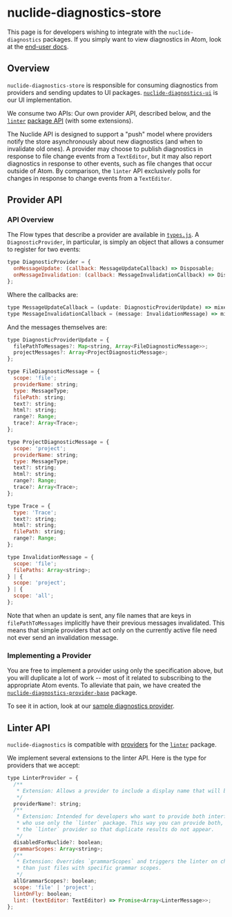 # nuclide-diagnostics-store

This page is for developers wishing to integrate with the `nuclide-diagnostics` packages. If you
simply want to view diagnostics in Atom, look at the
[end-user docs](https://github.com/facebook/nuclide/tree/master/pkg/nuclide/diagnostics#readme).

## Overview

`nuclide-diagnostics-store` is responsible for consuming diagnostics from providers and sending
updates to UI packages.
[`nuclide-diagnostics-ui`](https://github.com/facebook/nuclide/tree/master/pkg/nuclide/diagnostics/ui)
is our UI implementation.

We consume two APIs: Our own provider API, described below, and the
[`linter`](https://atom.io/packages/linter) [package
API](https://github.com/atom-community/linter/wiki/Linter-API) (with some extensions).

The Nuclide API is designed to support a "push" model where providers notify the store
asynchronously about new diagnostics (and when to invalidate old ones). A provider may choose to
publish diagnostics in response to file change events from a `TextEditor`, but it may also report
diagnostics in response to other events, such as file changes that occur outside of Atom. By
comparison, the `linter` API exclusively polls for changes in response to change events from a
`TextEditor`.

## Provider API

### API Overview

The Flow types that describe a provider are available in
[`types.js`](https://github.com/facebook/nuclide/blob/master/pkg/nuclide/diagnostics/base/lib/types.js).
A `DiagnosticProvider`, in particular, is simply an object that allows a consumer to register for
two events:

```js
type DiagnosticProvider = {
  onMessageUpdate: (callback: MessageUpdateCallback) => Disposable;
  onMessageInvalidation: (callback: MessageInvalidationCallback) => Disposable;
};
```

Where the callbacks are:

```js
type MessageUpdateCallback = (update: DiagnosticProviderUpdate) => mixed;
type MessageInvalidationCallback = (message: InvalidationMessage) => mixed;
```

And the messages themselves are:

```js
type DiagnosticProviderUpdate = {
  filePathToMessages?: Map<string, Array<FileDiagnosticMessage>>;
  projectMessages?: Array<ProjectDiagnosticMessage>;
};

type FileDiagnosticMessage = {
  scope: 'file';
  providerName: string;
  type: MessageType;
  filePath: string;
  text?: string;
  html?: string;
  range?: Range;
  trace?: Array<Trace>;
};

type ProjectDiagnosticMessage = {
  scope: 'project';
  providerName: string;
  type: MessageType;
  text?: string;
  html?: string;
  range?: Range;
  trace?: Array<Trace>;
};

type Trace = {
  type: 'Trace';
  text?: string;
  html?: string;
  filePath: string;
  range?: Range;
};

type InvalidationMessage = {
  scope: 'file';
  filePaths: Array<string>;
} | {
  scope: 'project';
} | {
  scope: 'all';
};
```

Note that when an update is sent, any file names that are keys in `filePathToMessages` implicitly
have their previous messages invalidated. This means that simple providers that act only on the
currently active file need not ever send an invalidation message.

### Implementing a Provider

You are free to implement a provider using only the specification above, but you will duplicate a
lot of work -- most of it related to subscribing to the appropriate Atom events. To alleviate that
pain, we have created the
[`nuclide-diagnostics-provider-base`](https://github.com/facebook/nuclide/tree/master/pkg/nuclide/diagnostics/provider-base)
package.

To see it in action, look at our [sample diagnostics
provider](https://github.com/facebook/nuclide/tree/master/pkg/sample/diagnostics-provider).

## Linter API

`nuclide-diagnostics` is compatible with
[providers](https://github.com/atom-community/linter/wiki/Linter-API) for the
[`linter`](https://atom.io/packages/linter) package.

We implement several extensions to the linter API. Here is the type for providers that we accept:

```js
type LinterProvider = {
  /**
   * Extension: Allows a provider to include a display name that will be shown with its messages.
   */
  providerName?: string;
  /**
   * Extension: Intended for developers who want to provide both interfaces to cater towards people
   * who use only the `linter` package. This way you can provide both, but tell Nuclide to ignore
   * the `linter` provider so that duplicate results do not appear.
   */
  disabledForNuclide?: boolean;
  grammarScopes: Array<string>;
  /**
   * Extension: Overrides `grammarScopes` and triggers the linter on changes to any file, rather
   * than just files with specific grammar scopes.
   */
  allGrammarScopes?: boolean;
  scope: 'file' | 'project';
  lintOnFly: boolean;
  lint: (textEditor: TextEditor) => Promise<Array<LinterMessage>>;
};
```
